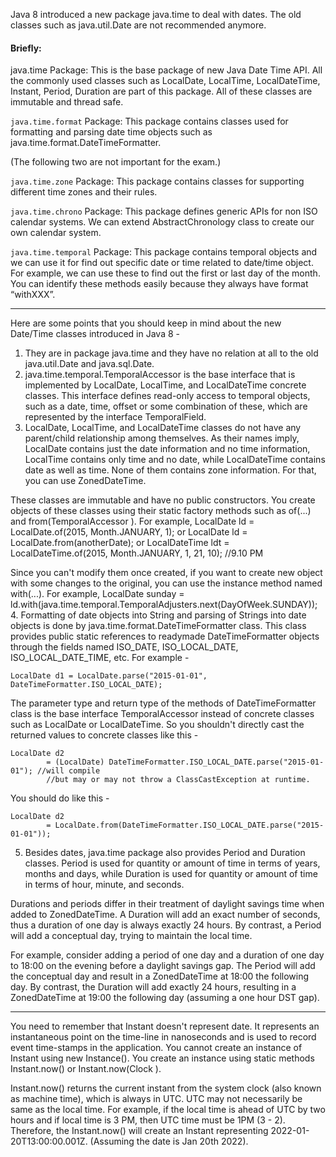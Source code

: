 Java 8 introduced a new package java.time to deal with dates. The old classes such as java.util.Date are not recommended anymore.

#### Briefly:
java.time Package: This is the base package of new Java Date Time API. All the commonly used classes such as LocalDate, LocalTime, LocalDateTime, Instant, Period, Duration are part of this package. All of these classes are immutable and thread safe.

`java.time.format` Package: This package contains classes used for formatting and parsing date time objects such as java.time.format.DateTimeFormatter.

(The following two are not important for the exam.)

`java.time.zone` Package: This package contains classes for supporting different time zones and their rules.

`java.time.chrono` Package: This package defines generic APIs for non ISO calendar systems. We can extend AbstractChronology class to create our own calendar system.

`java.time.temporal` Package: This package contains temporal objects and we can use it for find out specific date or time related to date/time object. For example, we can use these to find out the first or last day of the month. You can identify these methods easily because they always have format “withXXX”.

-----------------------------------------------------------------------------

Here are some points that you should keep in mind about the new Date/Time classes introduced in Java 8 -

1. They are in package java.time and they have no relation at all to the old java.util.Date and java.sql.Date.  
2. java.time.temporal.TemporalAccessor is the base interface that is implemented by LocalDate, LocalTime, and LocalDateTime concrete classes. This interface defines read-only access to temporal objects, such as a date, time, offset or some combination of these, which are represented by the interface TemporalField. 
3. LocalDate, LocalTime, and LocalDateTime classes do not have any parent/child relationship among themselves. As their names imply, LocalDate contains just the date information and no time information, LocalTime contains only time and no date, while LocalDateTime contains date as well as time. None of them contains zone information. For that, you can use ZonedDateTime.  

These classes are immutable and have no public constructors. You create objects of these classes using their static factory methods such as of(...) and from(TemporalAccessor ).  For example, LocalDate ld = LocalDate.of(2015, Month.JANUARY, 1); or LocalDate ld = LocalDate.from(anotherDate); or LocalDateTime ldt = LocalDateTime.of(2015, Month.JANUARY, 1, 21, 10); //9.10 PM  

Since you can't modify them once created, if you want to create new object with some changes to the original, you can use the instance method named with(...). For example, LocalDate sunday = ld.with(java.time.temporal.TemporalAdjusters.next(DayOfWeek.SUNDAY));  
4. Formatting of date objects into String and parsing of Strings into date objects is done by java.time.format.DateTimeFormatter class. This class provides public static references to readymade DateTimeFormatter objects through the fields named ISO_DATE, ISO_LOCAL_DATE, ISO_LOCAL_DATE_TIME, etc.  For example -
```
LocalDate d1 = LocalDate.parse("2015-01-01", DateTimeFormatter.ISO_LOCAL_DATE);
```
The parameter type and return type of the methods of DateTimeFormatter class is the base interface TemporalAccessor instead of concrete classes such as LocalDate or LocalDateTime. So you shouldn't directly cast the returned values to concrete classes like this -
```
LocalDate d2
        = (LocalDate) DateTimeFormatter.ISO_LOCAL_DATE.parse("2015-01-01"); //will compile    
        //but may or may not throw a ClassCastException at runtime.
```
You should do like this -
```
LocalDate d2
        = LocalDate.from(DateTimeFormatter.ISO_LOCAL_DATE.parse("2015-01-01"));
```
5. Besides dates, java.time package also provides Period and Duration classes. Period is used for quantity or amount of time in terms of years, months and days, while Duration is used for quantity or amount of time in terms of hour, minute, and seconds.

Durations and periods differ in their treatment of daylight savings time when added to ZonedDateTime. A Duration will add an exact number of seconds, thus a duration of one day is always exactly 24 hours. By contrast, a Period will add a conceptual day, trying to maintain the local time.

For example, consider adding a period of one day and a duration of one day to 18:00 on the evening before a daylight savings gap. The Period will add the conceptual day and result in a ZonedDateTime at 18:00 the following day. By contrast, the Duration will add exactly 24 hours, resulting in a ZonedDateTime at 19:00 the following day (assuming a one hour DST gap).

--------------------------------------------------------------------------------
You need to remember that Instant doesn't represent date. It represents an instantaneous point on the time-line in nanoseconds and is used to record event time-stamps in the application. You cannot create an instance of Instant using new Instance(). You create an instance using static methods Instant.now() or Instant.now(Clock ).

Instant.now() returns the current instant from the system clock (also known as machine time), which is always in UTC. UTC may not necessarily be same as the local time. For example, if the local time is ahead of UTC by two hours and if local time is 3 PM, then UTC time must be 1PM (3 - 2). Therefore, the Instant.now() will create an Instant representing 2022-01-20T13:00:00.001Z. (Assuming the date is Jan 20th 2022).
